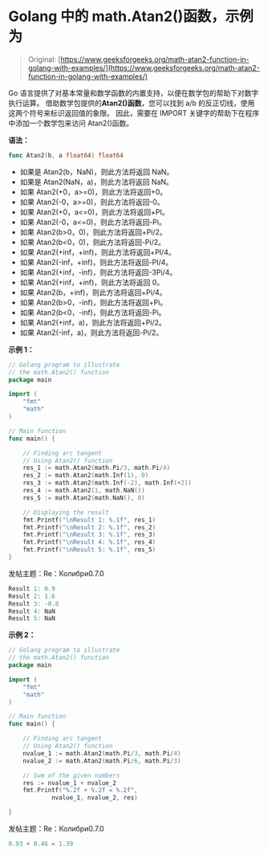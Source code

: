# Golang 中的 math.Atan2()函数，示例为

> Original: [https://www.geeksforgeeks.org/math-atan2-function-in-golang-with-examples/](https://www.geeksforgeeks.org/math-atan2-function-in-golang-with-examples/)

Go 语言提供了对基本常量和数学函数的内置支持，以便在数学包的帮助下对数字执行运算。 借助数学包提供的**Atan2()函数**，您可以找到 a/b 的反正切线，使用这两个符号来标识返回值的象限。 因此，需要在 IMPORT 关键字的帮助下在程序中添加一个数学包来访问 Atan2()函数。

**语法：**

```go
func Atan2(b, a float64) float64
```

*   如果是 Atan2(b，NaN)，则此方法将返回 NaN。
*   如果是 Atan2(NaN，a)，则此方法将返回 NaN。
*   如果 Atan2(+0，a>=0)，则此方法将返回+0。
*   如果 Atan2(-0，a>=0)，则此方法将返回-0。
*   如果 Atan2(+0，a<=0)，则此方法将返回+PI。
*   如果 Atan2(-0，a<=0)，则此方法将返回-Pi。
*   如果 Atan2(b>0，0)，则此方法将返回+Pi/2。
*   如果 Atan2(b<0，0)，则此方法将返回-Pi/2。
*   如果 Atan2(+inf，+inf)，则此方法将返回+PI/4。
*   如果 Atan2(-inf，+inf)，则此方法将返回-PI/4。
*   如果 Atan2(+inf，-inf)，则此方法将返回-3Pi/4。
*   如果 Atan2(+inf，+inf)，则此方法将返回 0。
*   如果 Atan2(b，+inf)，则此方法将返回+Pi/4。
*   如果 Atan2(b>0，-inf)，则此方法将返回+Pi。
*   如果 Atan2(b<0，-inf)，则此方法将返回-Pi。
*   如果 Atan2(+inf，a)，则此方法将返回+Pi/2。
*   如果 Atan2(-inf，a)，则此方法将返回-Pi/2。

**示例 1：**

```go
// Golang program to illustrate 
// the math.Atan2() function
package main

import (
    "fmt"
    "math"
)

// Main function
func main() {

    // Finding arc tangent
    // Using Atan2() function
    res_1 := math.Atan2(math.Pi/3, math.Pi/4)
    res_2 := math.Atan2(math.Inf(1), 0)
    res_3 := math.Atan2(math.Inf(-2), math.Inf(+2))
    res_4 := math.Atan2(1, math.NaN())
    res_5 := math.Atan2(math.NaN(), 0)

    // Displaying the result
    fmt.Printf("\nResult 1: %.1f", res_1)
    fmt.Printf("\nResult 2: %.1f", res_2)
    fmt.Printf("\nResult 3: %.1f", res_3)
    fmt.Printf("\nResult 4: %.1f", res_4)
    fmt.Printf("\nResult 5: %.1f", res_5)
}
```

发帖主题：Re：Колибри0.7.0

```go
Result 1: 0.9
Result 2: 1.6
Result 3: -0.8
Result 4: NaN
Result 5: NaN

```

**示例 2：**

```go
// Golang program to illustrate
// the math.Atan2() function
package main

import (
    "fmt"
    "math"
)

// Main function
func main() {

    // Finding arc tangent
    // Using Atan2() function
    nvalue_1 := math.Atan2(math.Pi/3, math.Pi/4)
    nvalue_2 := math.Atan2(math.Pi/6, math.Pi/3)

    // Sum of the given numbers
    res := nvalue_1 + nvalue_2
    fmt.Printf("%.2f + %.2f = %.2f",
            nvalue_1, nvalue_2, res)

}
```

发帖主题：Re：Колибри0.7.0

```go
0.93 + 0.46 = 1.39
```